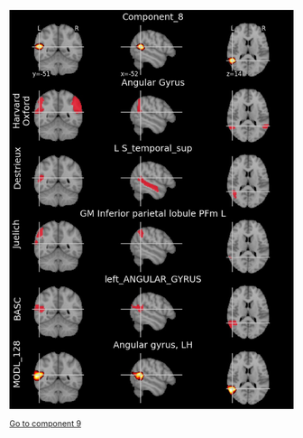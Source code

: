 


![8](preliminary/8.jpg "Component 8")

[Go to component 9](https://parietal-inria.github.io/MODL_atlas/512/9 "Component 9")